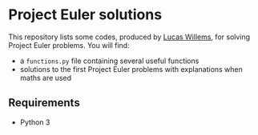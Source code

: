 # Project Euler solutions

This repository lists some codes, produced by [Lucas Willems](http://www.lucaswillems.com), for solving Project Euler problems. You will find:
- a `functions.py` file containing several useful functions
- solutions to the first Project Euler problems with explanations when maths are used

## Requirements

- Python 3
